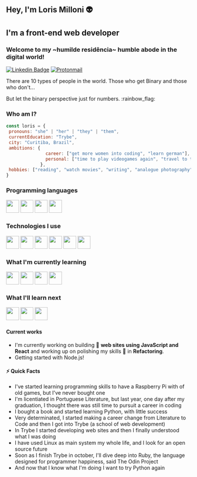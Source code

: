## Hey, I'm Loris Milloni :alien:
## I'm a front-end web developer

### Welcome to my ~humilde residência~ humble abode in the digital world!

[![Linkedin Badge](https://img.shields.io/badge/-lorismilloni-blue?style=flat-square&logo=Linkedin&logoColor=white&link=https://www.linkedin.com/in/lorismilloni)](https://www.linkedin.com/in/lorismilloni) [![Protonmail](https://img.shields.io/badge/lorismilloni@proton.me-8B89CC?style=flat-square&logo=protonmail&logoColor=white&link=mailto:lorismilloni@proton.me)](mailto:lorismilloni@proton.me)

<div style="text-align: left">
  <p>There are 10 types of people in the world. Those who get Binary and those who don't...</p>
  <p>But let the binary perspective just for numbers. :rainbow_flag:</p>
</div>

### Who am I?
 ```javascript
 const loris = {
  pronouns: "she" | "her" | "they" | "them",
  currentEducation: "Trybe",
  city: "Curitiba, Brazil",
  ambitions: {
                career: ["get more women into coding", "learn german"],
                personal: ["time to play videogames again", "travel to taking photos"]
              },
  hobbies: ["reading", "watch movies", "writing", "analogue photography", "swimming"],
}
```
### Programming languages
<img src='https://cdn.jsdelivr.net/gh/devicons/devicon/icons/javascript/javascript-original.svg' width='35'/> <img src='https://cdn.jsdelivr.net/gh/devicons/devicon/icons/html5/html5-plain.svg' width='35'/> <img src='https://cdn.jsdelivr.net/gh/devicons/devicon/icons/css3/css3-plain.svg' width='35'/> <img src='https://cdn.jsdelivr.net/gh/devicons/devicon/icons/markdown/markdown-original.svg' width='35' />
### Technologies I use
<img src='https://cdn.jsdelivr.net/gh/devicons/devicon/icons/git/git-plain.svg' width='35'/> <img src='https://cdn.jsdelivr.net/gh/devicons/devicon/icons/react/react-original.svg' width='35'/> <img src='https://cdn.jsdelivr.net/gh/devicons/devicon/icons/redux/redux-original.svg' width='35'/> <img src='https://cdn.jsdelivr.net/gh/devicons/devicon/icons/jest/jest-plain.svg' width='35'/> <img src='https://cdn.jsdelivr.net/gh/devicons/devicon/icons/docker/docker-plain.svg' width='35'/> <img src="https://cdn.jsdelivr.net/gh/devicons/devicon/icons/eslint/eslint-original.svg" width='35'/>
### What I'm currently learning
<img src='https://cdn.jsdelivr.net/gh/devicons/devicon/icons/nodejs/nodejs-original.svg' width='35'/> <img src='https://cdn.jsdelivr.net/gh/devicons/devicon/icons/express/express-original.svg' width='35'/> <img src='https://cdn.jsdelivr.net/gh/devicons/devicon/icons/mysql/mysql-original.svg' width='35'/> <img src='https://cdn.jsdelivr.net/gh/devicons/devicon/icons/mocha/mocha-plain.svg' width='35'/> 
### What I'll learn next
<img src='https://cdn.jsdelivr.net/gh/devicons/devicon/icons/ruby/ruby-plain.svg' width='35'/> <img src='https://cdn.jsdelivr.net/gh/devicons/devicon/icons/rails/rails-plain.svg' width='35'/> <img src='https://cdn.jsdelivr.net/gh/devicons/devicon/icons/python/python-original.svg' width='35'/>
#### Current works
* I'm currently working on building :bricks: **web sites using JavaScript and React** and working up on polishing my skills 🌱 in **Refactoring**.
* Getting started with Node.js!
#### :zap: Quick Facts
* I've started learning programming skills to have a Raspberry Pi with of old games, but I've never bought one
* I'm licentiated in Portuguese Literature, but last year, one day after my graduation, I thought there was still time to pursuit a career in coding
* I bought a book and started learning Python, with little success
* Very determinated, I started making a career change from Literature to Code and then I got into Trybe (a school of web development)
* In Trybe I started developing web sites and then I finally understood what I was doing
* I have used Linux as main system my whole life, and I look for an open source future
* Soon as I finish Trybe in october, I'll dive deep into Ruby, the language designed for programmer happiness, said The Odin Project
* And now that I know what I'm doing I want to try Python again
